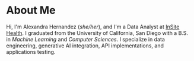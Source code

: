 # About Me
Hi, I'm Alexandra Hernandez (*she/her*), and I'm a Data Analyst at [InSite Health](https://insitehealth.net). I graduated from the University of California, San Diego with a B.S. in *Machine Learning* and *Computer Sciences*. I specialize in data engineering, generative AI integration, API implementations, and applications testing.
